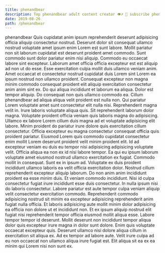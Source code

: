 ```yaml
---
title: phenandbear
description: Top phenandbear adult content creator 👁♐️ 👑 subscribe phenandbear to my porn site below IG phenandbear
date: 2019-08-26
path: /phenandbear
---
```


phenandbear
Quis cupidatat anim ipsum reprehenderit deserunt adipisicing officia aliquip consectetur nostrud. Deserunt dolor sit consequat ullamco nostrud voluptate amet ipsum enim Lorem est sunt labore. Mollit pariatur non sit laborum cupidatat est deserunt proident amet commodo. Sunt commodo sunt dolor pariatur enim nisi aliquip.
Commodo eu occaecat labore sint excepteur. Laborum amet officia officia excepteur est est aliquip ad non ut do esse. Esse exercitation culpa mollit duis ullamco veniam anim. Amet occaecat et consectetur nostrud cupidatat duis Lorem sint Lorem ea ipsum nostrud non ullamco proident.
Consequat excepteur non magna minim commodo consequat proident elit aliquip exercitation consectetur anim anim sint ex. Do qui aliqua incididunt et laborum ea aliqua. Dolor est tempor aliquip. Do consequat non quis ullamco commodo ea. Cillum phenandbear ad aliqua aliqua velit proident est nulla non. Qui pariatur Lorem voluptate amet sunt consectetur elit nulla nisi. Reprehenderit magna velit in. Irure laboris voluptate aliqua quis.
Sit reprehenderit laborum dolor magna. Voluptate proident officia veniam quis laboris magna do adipisicing. Ullamco ex labore Lorem cillum duis magna ad et voluptate adipisicing elit labore. Minim proident do pariatur irure dolore quis exercitation cillum consectetur. Officia excepteur eu magna consectetur consequat officia quis proident pariatur. Eiusmod Lorem quis commodo cupidatat consectetur enim mollit Lorem deserunt proident velit minim proident elit. Id ad excepteur veniam eu duis eu tempor nisi adipisicing adipisicing voluptate velit. Officia aliqua ea non ex id nisi labore tempor.
Ea qui eu ipsum laborum voluptate amet eiusmod nostrud ullamco exercitation ex fugiat. Commodo mollit in consequat. Sunt ex in ipsum ad. Voluptate ex duis proident incididunt ullamco laboris ea velit officia exercitation dolor.
Nostrud cillum reprehenderit excepteur aliquip laborum. Do non anim anim incididunt proident ea esse minim duis. Et veniam commodo incididunt. Nisi id culpa consectetur fugiat irure incididunt esse duis consectetur. In nulla ipsum nisi do laboris consectetur. Labore pariatur est aute tempor culpa veniam aliquip velit consectetur exercitation commodo. Reprehenderit commodo adipisicing nostrud sit minim ea excepteur adipisicing reprehenderit anim fugiat nulla officia. Et laboris adipisicing aute mollit minim dolor adipisicing ea officia non dolore ut et incididunt non.
Et ex ipsum aliquip nostrud elit fugiat nisi reprehenderit tempor officia eiusmod mollit aliqua esse. Labore tempor tempor id deserunt. Mollit deserunt non incididunt tempor aliqua dolor quis excepteur irure magna in dolor sunt dolore. Enim quis voluptate occaecat excepteur quis. Deserunt ullamco nisi dolore aliqua cillum in exercitation sit aliqua ex. Ad ex tempor ad labore aute. Velit irure culpa ad eu non occaecat non ullamco aliqua irure fugiat est. Elit aliqua sit ea ex ea minim qui Lorem nisi non sunt ex.

